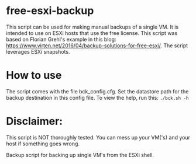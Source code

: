 # free-esxi-backup
This script can be used for making manual backups of a single VM. It is intended to use on ESXi hosts that use the free license. This script was based on Florian Grehl's example in this blog: https://www.virten.net/2016/04/backup-solutions-for-free-esxi/. The script leverages ESXi snapshots.

# How to use
The script comes with the file bck_config.cfg. Set the datastore path for the backup destination in this config file. To view the help, run this:
```./bck.sh -h```

# Disclaimer:
This script is NOT thoroughly tested. You can mess up your VM('s) and your host if something goes wrong.

Backup script for backing up single VM's from the ESXi shell.
